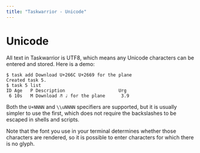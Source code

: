 ```yaml
---
title: "Taskwarrior - Unicode"
---
```


# Unicode

All text in Taskwarrior is UTF8, which means any Unicode characters can be
entered and stored. Here is a demo:

    $ task add Download U+266C U+2669 for the plane
    Created task 5.
    $ task 5 list
    ID Age   P Description                    Urg 
     6 10s   M Download ♬ ♩ for the plane      3.9

Both the `U+NNNN` and `\\uNNNN` specifiers are supported, but it is usually
simpler to use the first, which does not require the backslashes to be escaped
in shells and scripts.

Note that the font you use in your terminal determines whether those characters
are rendered, so it is possible to enter characters for which there is no glyph.
